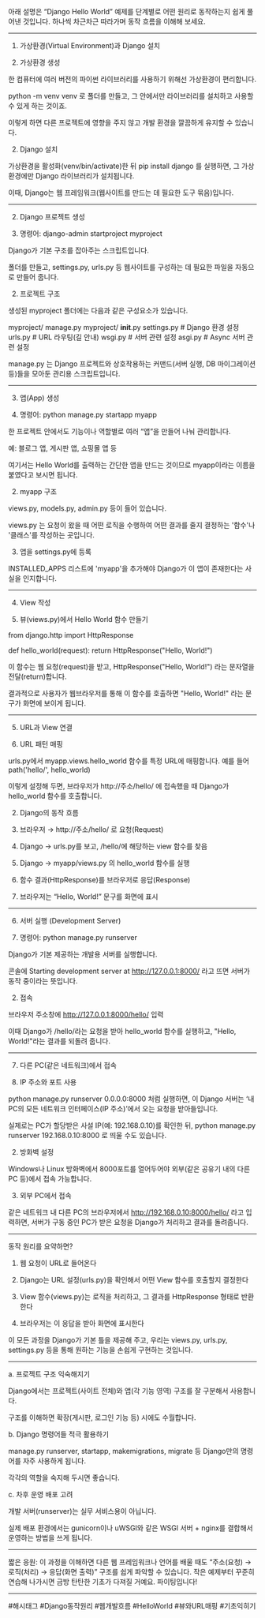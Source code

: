 아래 설명은 “Django Hello World” 예제를 단계별로 어떤 원리로 동작하는지 쉽게 풀어낸 것입니다. 하나씩 차근차근 따라가며 동작 흐름을 이해해 보세요.


---

1. 가상환경(Virtual Environment)과 Django 설치

1. 가상환경 생성

한 컴퓨터에 여러 버전의 파이썬 라이브러리를 사용하기 위해선 가상환경이 편리합니다.

python -m venv venv 로 폴더를 만들고, 그 안에서만 라이브러리를 설치하고 사용할 수 있게 하는 것이죠.

이렇게 하면 다른 프로젝트에 영향을 주지 않고 개발 환경을 깔끔하게 유지할 수 있습니다.



2. Django 설치

가상환경을 활성화(venv/bin/activate)한 뒤 pip install django 를 실행하면, 그 가상환경에만 Django 라이브러리가 설치됩니다.

이때, Django는 웹 프레임워크(웹사이트를 만드는 데 필요한 도구 묶음)입니다.





---

2. Django 프로젝트 생성

1. 명령어: django-admin startproject myproject

Django가 기본 구조를 잡아주는 스크립트입니다.

폴더를 만들고, settings.py, urls.py 등 웹사이트를 구성하는 데 필요한 파일을 자동으로 만들어 줍니다.



2. 프로젝트 구조

생성된 myproject 폴더에는 다음과 같은 구성요소가 있습니다.

myproject/
  manage.py
  myproject/
    __init__.py
    settings.py   # Django 환경 설정
    urls.py       # URL 라우팅(길 안내)
    wsgi.py       # 서버 관련 설정
    asgi.py       # Async 서버 관련 설정

manage.py 는 Django 프로젝트와 상호작용하는 커맨드(서버 실행, DB 마이그레이션 등)들을 모아둔 관리용 스크립트입니다.





---

3. 앱(App) 생성

1. 명령어: python manage.py startapp myapp

한 프로젝트 안에서도 기능이나 역할별로 여러 “앱”을 만들어 나눠 관리합니다.

예: 블로그 앱, 게시판 앱, 쇼핑몰 앱 등

여기서는 Hello World를 출력하는 간단한 앱을 만드는 것이므로 myapp이라는 이름을 붙였다고 보시면 됩니다.



2. myapp 구조

views.py, models.py, admin.py 등이 들어 있습니다.

views.py 는 요청이 왔을 때 어떤 로직을 수행하여 어떤 결과를 줄지 결정하는 '함수'나 '클래스'를 작성하는 곳입니다.



3. 앱을 settings.py에 등록

INSTALLED_APPS 리스트에 'myapp'을 추가해야 Django가 이 앱이 존재한다는 사실을 인지합니다.





---

4. View 작성

1. 뷰(views.py)에서 Hello World 함수 만들기

from django.http import HttpResponse

def hello_world(request):
    return HttpResponse("Hello, World!")

이 함수는 웹 요청(request)을 받고, HttpResponse("Hello, World!") 라는 문자열을 전달(return)합니다.

결과적으로 사용자가 웹브라우저를 통해 이 함수를 호출하면 "Hello, World!" 라는 문구가 화면에 보이게 됩니다.





---

5. URL과 View 연결

1. URL 패턴 매핑

urls.py에서 myapp.views.hello_world 함수를 특정 URL에 매핑합니다. 예를 들어 path('hello/', hello_world)

이렇게 설정해 두면, 브라우저가 http://주소/hello/ 에 접속했을 때 Django가 hello_world 함수를 호출합니다.



2. Django의 동작 흐름

1. 브라우저 → http://주소/hello/ 로 요청(Request)


2. Django → urls.py를 보고, /hello/에 해당하는 view 함수를 찾음


3. Django → myapp/views.py 의 hello_world 함수를 실행


4. 함수 결과(HttpResponse)를 브라우저로 응답(Response)


5. 브라우저는 “Hello, World!” 문구를 화면에 표시






---

6. 서버 실행 (Development Server)

1. 명령어: python manage.py runserver

Django가 기본 제공하는 개발용 서버를 실행합니다.

콘솔에 Starting development server at http://127.0.0.1:8000/ 라고 뜨면 서버가 동작 중이라는 뜻입니다.



2. 접속

브라우저 주소창에 http://127.0.0.1:8000/hello/ 입력

이때 Django가 /hello/라는 요청을 받아 hello_world 함수를 실행하고, "Hello, World!"라는 결과를 되돌려 줍니다.





---

7. 다른 PC(같은 네트워크)에서 접속

1. IP 주소와 포트 사용

python manage.py runserver 0.0.0.0:8000 처럼 실행하면, 이 Django 서버는 ‘내 PC의 모든 네트워크 인터페이스(IP 주소)’에서 오는 요청을 받아들입니다.

실제로는 PC가 할당받은 사설 IP(예: 192.168.0.10)를 확인한 뒤, python manage.py runserver 192.168.0.10:8000 로 띄울 수도 있습니다.



2. 방화벽 설정

Windows나 Linux 방화벽에서 8000포트를 열어두어야 외부(같은 공유기 내의 다른 PC 등)에서 접속 가능합니다.



3. 외부 PC에서 접속

같은 네트워크 내 다른 PC의 브라우저에서 http://192.168.0.10:8000/hello/ 라고 입력하면, 서버가 구동 중인 PC가 받은 요청을 Django가 처리하고 결과를 돌려줍니다.





---

동작 원리를 요약하면?

1. 웹 요청이 URL로 들어온다


2. Django는 URL 설정(urls.py)을 확인해서 어떤 View 함수를 호출할지 결정한다


3. View 함수(views.py)는 로직을 처리하고, 그 결과를 HttpResponse 형태로 반환한다


4. 브라우저는 이 응답을 받아 화면에 표시한다



이 모든 과정을 Django가 기본 틀을 제공해 주고, 우리는 views.py, urls.py, settings.py 등을 통해 원하는 기능을 손쉽게 구현하는 것입니다.


---

a. 프로젝트 구조 익숙해지기

Django에서는 프로젝트(사이트 전체)와 앱(각 기능 영역) 구조를 잘 구분해서 사용합니다.

구조를 이해하면 확장(게시판, 로그인 기능 등) 시에도 수월합니다.


b. Django 명령어들 적극 활용하기

manage.py runserver, startapp, makemigrations, migrate 등 Django만의 명령어를 자주 사용하게 됩니다.

각각의 역할을 숙지해 두시면 좋습니다.


c. 차후 운영 배포 고려

개발 서버(runserver)는 실무 서비스용이 아닙니다.

실제 배포 환경에서는 gunicorn이나 uWSGI와 같은 WSGI 서버 + nginx를 결합해서 운영하는 방법을 쓰게 됩니다.



---

짧은 응원:
이 과정을 이해하면 다른 웹 프레임워크나 언어를 배울 때도 “주소(요청) → 로직(처리) → 응답(화면 출력)” 구조를 쉽게 파악할 수 있습니다. 작은 예제부터 꾸준히 연습해 나가시면 금방 탄탄한 기초가 다져질 거예요. 파이팅입니다!


---

#해시태그
#Django동작원리 #웹개발흐름 #HelloWorld #뷰와URL매핑 #기초익히기

